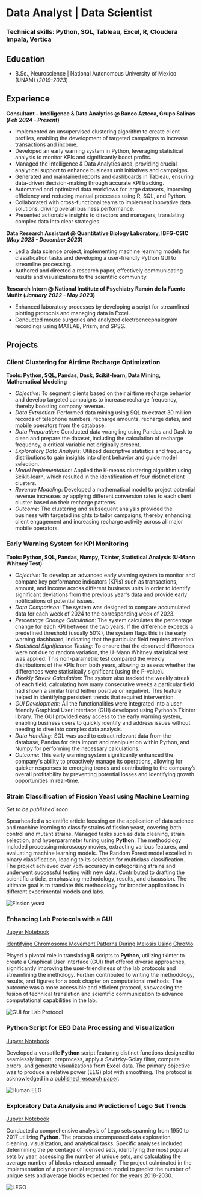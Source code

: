 # Data Analyst | Data Scientist

### Technical skills: Python, SQL, Tableau, Excel, R, Cloudera Impala, Vertica

## Education 
- B.Sc., Neuroscience | National Autonomous University of Mexico (UNAM) (_2019-2023_)

## Experience
**Consultant - Intelligence & Data Analytics @ Banco Azteca, Grupo Salinas (_Feb 2024 - Present_)**
- Implemented an unsupervised clustering algorithm to create client profiles, enabling the development of targeted campaigns to increase transactions and income.
-  Developed an early warning system in Python, leveraging statistical analysis to monitor KPIs and significantly boost profits.
- Managed the Intelligence & Data Analytics area, providing crucial analytical support to enhance business unit initiatives and campaigns.
- Generated and maintained reports and dashboards in Tableau, ensuring data-driven decision-making through accurate KPI tracking.
- Automated and optimized data workflows for large datasets, improving efficiency and reducing manual processes using R, SQL, and Python.
- Collaborated with cross-functional teams to implement innovative data solutions, driving overall business performance.
- Presented actionable insights to directors and managers, translating complex data into clear strategies.

**Data Research Assistant @ Quantitative Biology Laboratory, IBFG-CSIC (_May 2023 - December 2023_)**
- Led a data science project, implementing machine learning models for classification tasks and developing a user-friendly Python GUI to streamline processing.
- Authored and directed a research paper, effectively communicating results and visualizations to the scientific community.
  
**Research Intern @ National Institute of Psychiatry Ramón de la Fuente Muñiz (_January 2022 - May 2023_)**
- Enhanced laboratory processes by developing a script for streamlined plotting protocols and managing data in Excel.
- Conducted mouse surgeries and analyzed electroencephalogram recordings using MATLAB, Prism, and SPSS.

## Projects
### Client Clustering for Airtime Recharge Optimization
**Tools: Python, SQL, Pandas, Dask, Scikit-learn, Data Mining, Mathematical Modeling**
- _Objective_: To segment clients based on their airtime recharge behavior and develop targeted campaigns to increase recharge frequency, thereby boosting company revenue.
- _Data Extraction_: Performed data mining using SQL to extract 30 million records of telephone numbers, recharge amounts, recharge dates, and mobile operators from the database.
- _Data Preparation_: Conducted data wrangling using Pandas and Dask to clean and prepare the dataset, including the calculation of recharge frequency, a critical variable not originally present.
- _Exploratory Data Analysis_: Utilized descriptive statistics and frequency distributions to gain insights into client behavior and guide model selection.
- _Model Implementation_: Applied the K-means clustering algorithm using Scikit-learn, which resulted in the identification of four distinct client clusters.
- _Revenue Modeling_: Developed a mathematical model to project potential revenue increases by applying different conversion rates to each client cluster based on their recharge patterns.
- _Outcome_: The clustering and subsequent analysis provided the business with targeted insights to tailor campaigns, thereby enhancing client engagement and increasing recharge activity across all major mobile operators.

### Early Warning System for KPI Monitoring
**Tools: Python, SQL, Pandas, Numpy, Tkinter, Statistical Analysis (U-Mann Whitney Test)**
- _Objective_: To develop an advanced early warning system to monitor and compare key performance indicators (KPIs) such as transactions, amount, and income across different business units in order to identify significant deviations from the previous year's data and provide early notifications of potential issues.
- _Data Comparison_: The system was designed to compare accumulated data for each week of 2024 to the corresponding week of 2023.
- _Percentage Change Calculation_: The system calculates the percentage change for each KPI between the two years. If the difference exceeds a predefined threshold (usually 50%), the system flags this in the early warning dashboard, indicating that the particular field requires attention.
- _Statistical Significance Testing_: To ensure that the observed differences were not due to random variation, the U-Mann Whitney statistical test was applied. This non-parametric test compared the weekly distributions of the KPIs from both years, allowing to assess whether the differences were statistically significant (using the P-value).
- _Weekly Streak Calculation_: The system also tracked the weekly streak of each field, calculating how many consecutive weeks a particular field had shown a similar trend (either positive or negative). This feature helped in identifying persistent trends that required intervention.
- _GUI Development_: All the functionalities were integrated into a user-friendly Graphical User Interface (GUI) developed using Python's Tkinter library. The GUI provided easy access to the early warning system, enabling business users to quickly identify and address issues without needing to dive into complex data analysis.
- _Data Handling_: SQL was used to extract relevant data from the database, Pandas for data import and manipulation within Python, and Numpy for performing the necessary calculations.
- _Outcome_: This early warning system significantly enhanced the company's ability to proactively manage its operations, allowing for quicker responses to emerging trends and contributing to the company’s overall profitability by preventing potential losses and identifying growth opportunities in real-time.

### Strain Classification of Fission Yeast using Machine Learning
_Set to be published soon_

Spearheaded a scientific article focusing on the application of data science and machine learning to classify strains of fission yeast, covering both control and mutant strains. Managed tasks such as data cleaning, strain selection, and hyperparameter tuning using **Python**. The methodology included processing microscopy movies, extracting various features, and evaluating machine learning models. The Random Forest model excelled in binary classification, leading to its selection for multiclass classification. The project achieved over 75% accuracy in categorizing strains and underwent successful testing with new data. Contributed to drafting the scientific article, emphasizing methodology, results, and discussion. The ultimate goal is to translate this methodology for broader applications in different experimental models and labs.

![Fission yeast](/assets/img/Fission_yeast.jpg)

### Enhancing Lab Protocols with a GUI
[Jupyer Notebook](https://github.com/Pa-lillo/HolisticMindHub/blob/main/Projects/GUI4Lab/UI4ChroMo.ipynb)

[Identifying Chromosome Movement Patterns During Meiosis Using ChroMo](https://pubmed.ncbi.nlm.nih.gov/39126481/)

Played a pivotal role in translating **R** scripts to **Python**, utilizing tkinter to create a Graphical User Interface (GUI) that offered diverse approaches, significantly improving the user-friendliness of the lab protocols and streamlining the methology. Further contributed to writing the methodology, results, and figures for a book chapter on computational methods. The outcome was a more accessible and efficient protocol, showcasing the fusion of technical translation and scientific communication to advance computational capabilities in the lab.

![GUI for Lab Protocol](/assets/img/UI4Chromo.png)


### Python Script for EEG Data Processing and Visualization
[Jupyer Notebook](https://github.com/Pa-lillo/HolisticMindHub/blob/main/Projects/EEGVisualization/PlotEEGRelativePower_Smooth.ipynb)

Developed a versatile **Python** script featuring distinct functions designed to seamlessly import, preprocess, apply a Savitzky-Golay filter, compute errors, and generate visualizations from **Excel** data. The primary objective was to produce a relative power (EEG) plot with smoothing. The protocol is acknowledged in a [published research paper](https://www.sciencedirect.com/science/article/abs/pii/S0378874122005311?via%3Dihub).

![Human EEG](/assets/img/eeg_human.webp)

###  Exploratory Data Analysis and Prediction of Lego Set Trends
[Jupyer Notebook](https://github.com/Pa-lillo/HolisticMindHub/blob/main/Projects/LegoSetsAnalysis/LegoThemesProject.ipynb)

Conducted a comprehensive analysis of Lego sets spanning from 1950 to 2017 utilizing **Python**. The process encompassed data exploration, cleaning, visualization, and analytical tasks. Specific analyses included determining the percentage of licensed sets, identifying the most popular sets by year, assessing the number of unique sets, and calculating the average number of blocks released annually. The project culminated in the implementation of a polynomial regression model to predict the number of unique sets and average blocks expected for the years 2018-2030.

![LEGO](/assets/img/lego_blocks.jpg)
